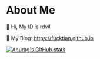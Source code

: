 # About Me
<!--
**fucktian/fucktian** is a ✨ _special_ ✨ repository because its `README.md` (this file) appears on your GitHub profile.

Here are some ideas to get you started:

- 🔭 I’m currently working on ...
- 🌱 I’m currently learning ...
- 👯 I’m looking to collaborate on ...
- 🤔 I’m looking for help with ...
- 💬 Ask me about ...
- 📫 How to reach me: ...
- 😄 Pronouns: ...
- ⚡ Fun fact: ...



👀 I'm good at 
🌱 I'm currently learning 
📫 日常活跃于各大平台, 

-->
👋 Hi, My ID is rdvil

👋 My Blog: https://fucktian.github.io

[![Anurag's GitHub stats](https://github-readme-stats.vercel.app/api?username=fucktian)](https://github.com/anuraghazra/github-readme-stats)
